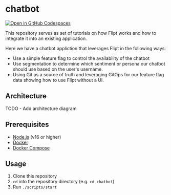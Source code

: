 # chatbot

[![Open in GitHub Codespaces](https://github.com/codespaces/badge.svg)](https://codespaces.new/flipt-io/labs?quickstart=1)

This repository serves as set of tutorials on how Flipt works and how to integrate it into an existing application.

Here we have a chatbot appliction that leverages Flipt in the following ways:

- Use a simple feature flag to control the availability of the chatbot
- Use segmentation to determine which sentiment or persona our chatbot should use based on the user's username.
- Using Git as a source of truth and leveraging GitOps for our feature flag data showing how to use Flipt without a UI.

## Architecture

TODO - Add architecture diagram

## Prerequisites

- [Node.js](https://nodejs.org/en/download/) (v16 or higher)
- [Docker](https://docs.docker.com/get-docker/)
- [Docker Compose](https://docs.docker.com/compose/install/)

## Usage

1. Clone this repository
1. `cd` into the repository directory (e.g. `cd chatbot`)
1. Run `./scripts/start`
